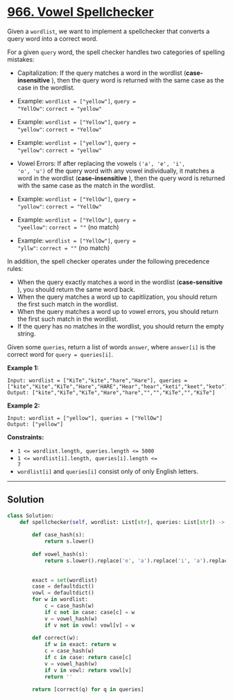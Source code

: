 # [966. Vowel Spellchecker](https://leetcode.com/problems/vowel-spellchecker/description/?envType=daily-question&envId=2025-09-14)

Given a <code>wordlist</code>, we want to implement a spellchecker that converts a query word into a correct word.

For a given <code>query</code> word, the spell checker handles two categories of spelling mistakes:

- Capitalization: If the query matches a word in the wordlist (**case-insensitive** ), then the query word is returned with the same case as the case in the wordlist.

- Example: <code>wordlist = ["yellow"]</code>, <code>query = "YellOw"</code>: <code>correct = "yellow"</code>
- Example: <code>wordlist = ["Yellow"]</code>, <code>query = "yellow"</code>: <code>correct = "Yellow"</code>
- Example: <code>wordlist = ["yellow"]</code>, <code>query = "yellow"</code>: <code>correct = "yellow"</code>

- Vowel Errors: If after replacing the vowels <code>('a', 'e', 'i', 'o', 'u')</code> of the query word with any vowel individually, it matches a word in the wordlist (**case-insensitive** ), then the query word is returned with the same case as the match in the wordlist.

- Example: <code>wordlist = ["YellOw"]</code>, <code>query = "yollow"</code>: <code>correct = "YellOw"</code>
- Example: <code>wordlist = ["YellOw"]</code>, <code>query = "yeellow"</code>: <code>correct = ""</code> (no match)
- Example: <code>wordlist = ["YellOw"]</code>, <code>query = "yllw"</code>: <code>correct = ""</code> (no match)

In addition, the spell checker operates under the following precedence rules:

- When the query exactly matches a word in the wordlist (**case-sensitive** ), you should return the same word back.
- When the query matches a word up to capitlization, you should return the first such match in the wordlist.
- When the query matches a word up to vowel errors, you should return the first such match in the wordlist.
- If the query has no matches in the wordlist, you should return the empty string.

Given some <code>queries</code>, return a list of words <code>answer</code>, where <code>answer[i]</code> is the correct word for <code>query = queries[i]</code>.

**Example 1:** 

```
Input: wordlist = ["KiTe","kite","hare","Hare"], queries = ["kite","Kite","KiTe","Hare","HARE","Hear","hear","keti","keet","keto"]
Output: ["kite","KiTe","KiTe","Hare","hare","","","KiTe","","KiTe"]
```

**Example 2:** 

```
Input: wordlist = ["yellow"], queries = ["YellOw"]
Output: ["yellow"]
```

**Constraints:** 

- <code>1 <= wordlist.length, queries.length <= 5000</code>
- <code>1 <= wordlist[i].length, queries[i].length <= 7</code>
- <code>wordlist[i]</code> and <code>queries[i]</code> consist only of only English letters.

---

## Solution

```python
class Solution:
    def spellchecker(self, wordlist: List[str], queries: List[str]) -> List[str]:
        
        def case_hash(s):
            return s.lower()
        
        def vowel_hash(s):
            return s.lower().replace('e', 'a').replace('i', 'a').replace('o', 'a').replace('u', 'a')
        
        
        exact = set(wordlist)
        case = defaultdict()
        vowl = defaultdict()
        for w in wordlist:
            c = case_hash(w)
            if c not in case: case[c] = w
            v = vowel_hash(w)
            if v not in vowl: vowl[v] = w
        
        def correct(w):
            if w in exact: return w
            c = case_hash(w)
            if c in case: return case[c]
            v = vowel_hash(w)
            if v in vowl: return vowl[v]
            return ''
                    
        return [correct(q) for q in queries]
```